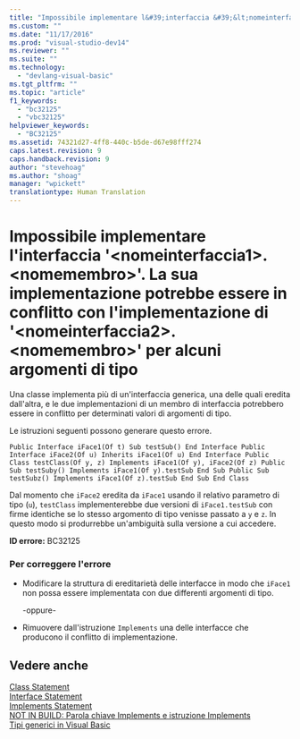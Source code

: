 ```yaml
---
title: "Impossibile implementare l&#39;interfaccia &#39;&lt;nomeinterfaccia1&gt;.&lt;nomemembro&gt;&#39;. La sua implementazione potrebbe essere in conflitto con l&#39;implementazione di &#39;&lt;nomeinterfaccia2&gt;.&lt;nomemembro&gt;&#39; per alcuni argomenti di tipo | Microsoft Docs"
ms.custom: ""
ms.date: "11/17/2016"
ms.prod: "visual-studio-dev14"
ms.reviewer: ""
ms.suite: ""
ms.technology: 
  - "devlang-visual-basic"
ms.tgt_pltfrm: ""
ms.topic: "article"
f1_keywords: 
  - "bc32125"
  - "vbc32125"
helpviewer_keywords: 
  - "BC32125"
ms.assetid: 74321d27-4ff8-440c-b5de-d67e98fff274
caps.latest.revision: 9
caps.handback.revision: 9
author: "stevehoag"
ms.author: "shoag"
manager: "wpickett"
translationtype: Human Translation
---
```

# Impossibile implementare l&#39;interfaccia &#39;&lt;nomeinterfaccia1&gt;.&lt;nomemembro&gt;&#39;. La sua implementazione potrebbe essere in conflitto con l&#39;implementazione di &#39;&lt;nomeinterfaccia2&gt;.&lt;nomemembro&gt;&#39; per alcuni argomenti di tipo
Una classe implementa più di un'interfaccia generica, una delle quali eredita dall'altra, e le due implementazioni di un membro di interfaccia potrebbero essere in conflitto per determinati valori di argomenti di tipo.  
  
 Le istruzioni seguenti possono generare questo errore.  
  
```  
Public Interface iFace1(Of t) Sub testSub() End Interface Public Interface iFace2(Of u) Inherits iFace1(Of u) End Interface Public Class testClass(Of y, z) Implements iFace1(Of y), iFace2(Of z) Public Sub testSuby() Implements iFace1(Of y).testSub End Sub Public Sub testSubz() Implements iFace1(Of z).testSub End Sub End Class  
```  
  
 Dal momento che `iFace2` eredita da `iFace1` usando il relativo parametro di tipo \(`u`\), `testClass` implementerebbe due versioni di `iFace1.testSub` con firme identiche se lo stesso argomento di tipo venisse passato a `y` e `z`. In questo modo si produrrebbe un'ambiguità sulla versione a cui accedere.  
  
 **ID errore:** BC32125  
  
### Per correggere l'errore  
  
-   Modificare la struttura di ereditarietà delle interfacce in modo che `iFace1` non possa essere implementata con due differenti argomenti di tipo.  
  
     \-oppure\-  
  
-   Rimuovere dall'istruzione `Implements` una delle interfacce che producono il conflitto di implementazione.  
  
## Vedere anche  
 [Class Statement](../../visual-basic/language-reference/statements/class-statement.md)   
 [Interface Statement](../../visual-basic/language-reference/statements/interface-statement.md)   
 [Implements Statement](../../visual-basic/language-reference/statements/implements-statement.md)   
 [NOT IN BUILD: Parola chiave Implements e istruzione Implements](http://msdn.microsoft.com/it-it/b96560f7-6413-480f-a1e2-f80253bab5be)   
 [Tipi generici in Visual Basic](../../visual-basic/programming-guide/language-features/data-types/generic-types.md)